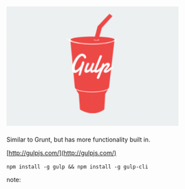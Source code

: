 ##  ![Gulp](resources/gulp-logo.png)

Similar to Grunt, but has more functionality built in.  

[http://gulpjs.com/](http://gulpjs.com/)

```npm install -g gulp && npm install -g gulp-cli```

note:
